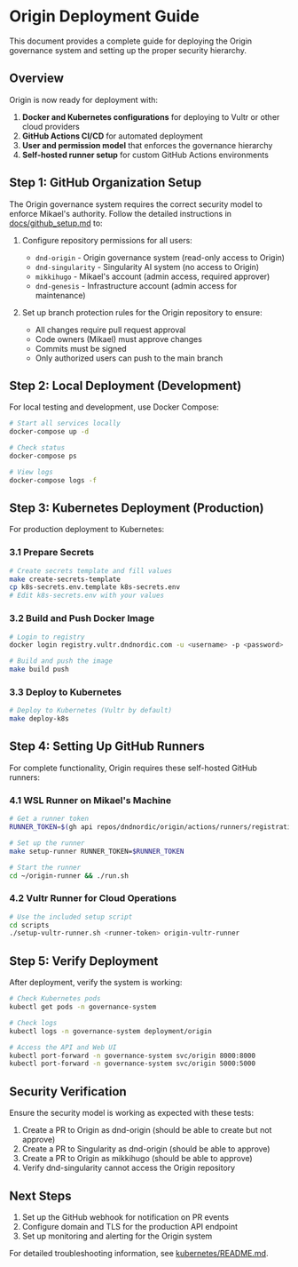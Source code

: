 # Origin Deployment Guide

This document provides a complete guide for deploying the Origin governance system and setting up the proper security hierarchy.

## Overview

Origin is now ready for deployment with:

1. **Docker and Kubernetes configurations** for deploying to Vultr or other cloud providers
2. **GitHub Actions CI/CD** for automated deployment
3. **User and permission model** that enforces the governance hierarchy
4. **Self-hosted runner setup** for custom GitHub Actions environments

## Step 1: GitHub Organization Setup

The Origin governance system requires the correct security model to enforce Mikael's authority. Follow the detailed instructions in [docs/github_setup.md](docs/github_setup.md) to:

1. Configure repository permissions for all users:
   - `dnd-origin` - Origin governance system (read-only access to Origin)
   - `dnd-singularity` - Singularity AI system (no access to Origin)
   - `mikkihugo` - Mikael's account (admin access, required approver)
   - `dnd-genesis` - Infrastructure account (admin access for maintenance)

2. Set up branch protection rules for the Origin repository to ensure:
   - All changes require pull request approval
   - Code owners (Mikael) must approve changes
   - Commits must be signed
   - Only authorized users can push to the main branch

## Step 2: Local Deployment (Development)

For local testing and development, use Docker Compose:

```bash
# Start all services locally
docker-compose up -d

# Check status
docker-compose ps

# View logs
docker-compose logs -f
```

## Step 3: Kubernetes Deployment (Production)

For production deployment to Kubernetes:

### 3.1 Prepare Secrets

```bash
# Create secrets template and fill values
make create-secrets-template
cp k8s-secrets.env.template k8s-secrets.env
# Edit k8s-secrets.env with your values
```

### 3.2 Build and Push Docker Image

```bash
# Login to registry
docker login registry.vultr.dndnordic.com -u <username> -p <password>

# Build and push the image
make build push
```

### 3.3 Deploy to Kubernetes

```bash
# Deploy to Kubernetes (Vultr by default)
make deploy-k8s
```

## Step 4: Setting Up GitHub Runners

For complete functionality, Origin requires these self-hosted GitHub runners:

### 4.1 WSL Runner on Mikael's Machine

```bash
# Get a runner token
RUNNER_TOKEN=$(gh api repos/dndnordic/origin/actions/runners/registration-token --method POST --jq '.token')

# Set up the runner
make setup-runner RUNNER_TOKEN=$RUNNER_TOKEN

# Start the runner
cd ~/origin-runner && ./run.sh
```

### 4.2 Vultr Runner for Cloud Operations

```bash
# Use the included setup script
cd scripts
./setup-vultr-runner.sh <runner-token> origin-vultr-runner
```

## Step 5: Verify Deployment

After deployment, verify the system is working:

```bash
# Check Kubernetes pods
kubectl get pods -n governance-system

# Check logs
kubectl logs -n governance-system deployment/origin

# Access the API and Web UI
kubectl port-forward -n governance-system svc/origin 8000:8000
kubectl port-forward -n governance-system svc/origin 5000:5000
```

## Security Verification

Ensure the security model is working as expected with these tests:

1. Create a PR to Origin as dnd-origin (should be able to create but not approve)
2. Create a PR to Singularity as dnd-origin (should be able to approve)
3. Create a PR to Origin as mikkihugo (should be able to approve)
4. Verify dnd-singularity cannot access the Origin repository

## Next Steps

1. Set up the GitHub webhook for notification on PR events
2. Configure domain and TLS for the production API endpoint
3. Set up monitoring and alerting for the Origin system

For detailed troubleshooting information, see [kubernetes/README.md](kubernetes/README.md).